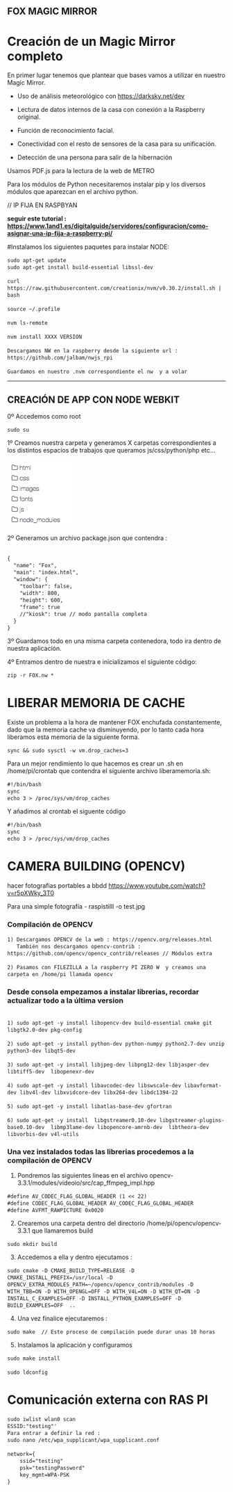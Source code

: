 ## FOX MAGIC MIRROR

# Creación de un Magic Mirror completo

En primer lugar tenemos que plantear que bases vamos a utilizar en nuestro Magic Mirror.

- Uso de análisis meteorológico con <https://darksky.net/dev>

- Lectura de datos internos de la casa con conexión a la Raspberry original.

- Función de reconocimiento facial.

- Conectividad con el resto de sensores de la casa para su unificación.

- Detección de una persona para salir de la hibernación


Usamos PDF.js para la lectura de la web de METRO

Para los módulos de Python necesitaremos instalar pip y los diversos módulos que aparezcan en el archivo python.


// IP FIJA EN RASPBYAN

**seguir este tutorial : https://www.1and1.es/digitalguide/servidores/configuracion/como-asignar-una-ip-fija-a-raspberry-pi/**

#Instalamos los siguientes paquetes para instalar NODE:
```
sudo apt-get update
sudo apt-get install build-essential libssl-dev

curl https://raw.githubusercontent.com/creationix/nvm/v0.30.2/install.sh | bash

source ~/.profile

nvm ls-remote

nvm install XXXX VERSION

Descargamos NW en la raspberry desde la siguiente url : https://github.com/jalbam/nwjs_rpi

Guardamos en nuestro .nvm correspondiente el nw  y a volar
```
----------------------------------------------------------------------------------------

## CREACIÓN DE APP CON NODE WEBKIT

0º Accedemos como root

```
sudo su
```

1º Creamos nuestra carpeta y generamos X carpetas correspondientes a los distintos espacios de trabajos que queramos js/css/python/php etc...

![image](/imagenes/1.png)

2º Generamos un archivo package.json que contendra :

```

{
  "name": "Fox",
  "main": "index.html",
  "window": {
    "toolbar": false,
    "width": 800,
    "height": 600,
    "frame": true
    //"kiosk": true // modo pantalla completa
  }
}
```


3º Guardamos todo en una misma carpeta contenedora, todo ira dentro de nuestra aplicación.

4º Entramos dentro de nuestra e inicializamos el siguiente código:
```
zip -r FOX.nw *

```

# LIBERAR MEMORIA DE CACHE

Existe un problema a la hora de mantener FOX enchufada constantemente, dado que la memoria cache va disminuyendo, por lo tanto cada hora liberamos esta memoria de la siguiente forma.

```
sync && sudo sysctl -w vm.drop_caches=3
```
Para un mejor rendimiento lo que hacemos es crear un .sh en /home/pi/crontab que contendra el siguiente archivo liberamemoria.sh:

```
#!/bin/bash
sync 
echo 3 > /proc/sys/vm/drop_caches
```
Y añadimos al crontab el siguente código
```
#!/bin/bash
sync 
echo 3 > /proc/sys/vm/drop_caches
```

# CAMERA BUILDING (OPENCV)

hacer fotografias portables a bbdd https://www.youtube.com/watch?v=r5pXWky_3T0

Para una simple fotografía  - raspistilll -o test.jpg



### Compilación de  OPENCV
```
1) Descargamos OPENCV de la web : https://opencv.org/releases.html
   También nos descargamos opencv-contrib : https://github.com/opencv/opencv_contrib/releases // Módulos extra

2) Pasamos con FILEZILLA a la raspberry PI ZERO W  y creamos una carpeta en /home/pi llamada opencv
```

### Desde consola empezamos a instalar librerias, recordar actualizar todo a la última version 

```

1) sudo apt-get -y install libopencv-dev build-essential cmake git libgtk2.0-dev pkg-config

2) sudo apt-get -y install python-dev python-numpy python2.7-dev unzip python3-dev libqt5-dev

3) sudo apt-get -y install libjpeg-dev libpng12-dev libjasper-dev libtiff5-dev  libopenexr-dev

4) sudo apt-get -y install libavcodec-dev libswscale-dev libavformat-dev libv4l-dev libxvidcore-dev libx264-dev libdc1394-22 

5) sudo apt-get -y install libatlas-base-dev gfortran 

6) sudo apt-get -y install  libgstreamer0.10-dev libgstreamer-plugins-base0.10-dev  libmp3lame-dev libopencore-amrnb-dev  libtheora-dev libvorbis-dev v4l-utils 

```

### Una vez instalados todas las librerias procedemos a la compilación de OPENCV


1) Pondremos las siguientes líneas en el archivo opencv-3.3.1/modules/videoio/src/cap_ffmpeg_impl.hpp

```
#define AV_CODEC_FLAG_GLOBAL_HEADER (1 << 22)
#define CODEC_FLAG_GLOBAL_HEADER AV_CODEC_FLAG_GLOBAL_HEADER
#define AVFMT_RAWPICTURE 0x0020

```

2) Crearemos una carpeta dentro del directorio /home/pi/opencv/opencv-3.3.1 que llamaremos build

```
sudo mkdir build

```
3) Accedemos a ella y dentro ejecutamos : 

```
sudo cmake -D CMAKE_BUILD_TYPE=RELEASE -D CMAKE_INSTALL_PREFIX=/usr/local -D OPENCV_EXTRA_MODULES_PATH=~/opencv/opencv_contrib/modules -D WITH_TBB=ON -D WITH_OPENGL=OFF -D WITH_V4L=ON -D WITH_QT=ON -D INSTALL_C_EXAMPLES=OFF -D INSTALL_PYTHON_EXAMPLES=OFF -D BUILD_EXAMPLES=OFF  ..
```

4) Una vez finalice ejecutaremos :
```
sudo make  // Este proceso de compilación puede durar unas 10 horas
```

5) Instalamos la aplicación y configuramos

```
sudo make install
 
sudo ldconfig
```

# Comunicación externa con RAS PI

```
sudo iwlist wlan0 scan
ESSID:"testing"' 
Para entrar a definir la red :
sudo nano /etc/wpa_supplicant/wpa_supplicant.conf

network={
    ssid="testing"
    psk="testingPassword"
    key_mgmt=WPA-PSK
}
```

